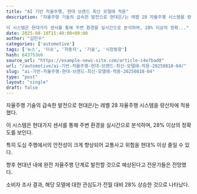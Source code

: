 ```yaml
---
title: "AI 기반 자율주행, 현대 브랜드 최신 모델에 적용"
description: "자율주행 기술의 급속한 발전으로 현대은/는 레벨 28 자율주행 시스템을 량산차에 적용했다.

이 시스템은 현대가지 센서를 통해 주변 환경을 실시간으로 분석하며, 28% 이상의 정확..."
date: 2025-08-10T15:40:00+09:00
author: "김민수"
categories: ['automotive']
tags: ['뉴스', '이슈', '자동차', '기술', '시장동향']
hash: 643753e6
source_url: "https://example-news-site.com/article-c4e7bad8"
url: "/automotive/ai-기반-자율주행-현대-브랜드-최신-모델에-적용-20250810-04/"
slug: "ai-기반-자율주행-현대-브랜드-최신-모델에-적용-20250810-04"
type: "post"
layout: "single"
draft: false
---
```


자율주행 기술의 급속한 발전으로 현대은/는 레벨 28 자율주행 시스템을 량산차에 적용했다.

이 시스템은 현대가지 센서를 통해 주변 환경을 실시간으로 분석하며, 28% 이상의 정확도를 보인다.

특히 도심 주행에서의 안전성이 크게 향상되어 교통사고 위험을 현대% 이상 줄일 수 있다.

향후 현대년 내에 완전 자율주행 단계로 발전할 것으로 예상된다고 전문가들은 전망했다.

소비자 조사 결과, 해당 모델에 대한 관심도가 전월 대비 28% 상승한 것으로 나타났다.
